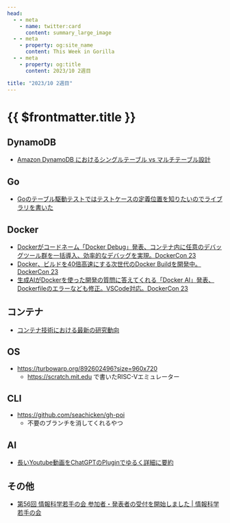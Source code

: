```yaml
---
head:
  - - meta
    - name: twitter:card
      content: summary_large_image
  - - meta
    - property: og:site_name
      content: This Week in Gorilla
  - - meta
    - property: og:title
      content: 2023/10 2週目

title: "2023/10 2週目"
---
```


# {{ $frontmatter.title }}

## DynamoDB
- [Amazon DynamoDB におけるシングルテーブル vs マルチテーブル設計](https://aws.amazon.com/jp/blogs/news/single-table-vs-multi-table-design-in-amazon-dynamodb/)

## Go
- [Goのテーブル駆動テストではテストケースの定義位置を知りたいのでライブラリを書いた](https://motemen.hatenablog.com/entry/2023/10/go-testutil-dataloc)

## Docker
- [Dockerがコードネーム「Docker Debug」発表、コンテナ内に任意のデバッグツール群を一括導入、効率的なデバッグを実現。DockerCon 23](https://www.publickey1.jp/blog/23/dockerdocker_debugdockercon_23.html)
- [Docker、ビルドを40倍高速にする次世代のDocker Buildを開発中。DockerCon 23](https://www.publickey1.jp/blog/23/docker40docker_builddockercon_23.html)
- [生成AIがDockerを使った開発の質問に答えてくれる「Docker AI」発表、Dockerfileのエラーなども修正。VSCode対応。DockerCon 23](https://www.publickey1.jp/blog/23/aidockerdocker_aidockerfilevscodedockercon_23.html)

## コンテナ
- [コンテナ技術における最新の研究動向](https://speakerdeck.com/mt2naoki/kontenaji-shu-niokeruzui-xin-noyan-jiu-dong-xiang)

## OS
- https://turbowarp.org/892602496?size=960x720
  - https://scratch.mit.edu で書いたRISC-Vエミュレーター

## CLI
- https://github.com/seachicken/gh-poi
  - 不要のブランチを消してくれるやつ

## AI
- [長いYoutube動画をChatGPTのPluginでゆるく詳細に要約](https://zenn.dev/olemi/articles/9f90e87dd5a2ff)

## その他
- [第56回 情報科学若手の会 参加者・発表者の受付を開始しました | 情報科学若手の会](https://wakate.org/2023/08/04/56th-general/)
